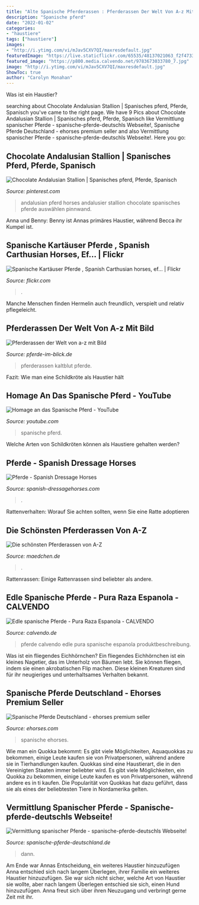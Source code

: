 ```yaml
---
title: "Alte Spanische Pferderassen : Pferderassen Der Welt Von A-z Mit Bild"
description: "Spanische pferd"
date: "2022-01-02"
categories:
- "haustiere"
tags: ["haustiere"]
images:
- "http://i.ytimg.com/vi/mJav5CXV7QI/maxresdefault.jpg"
featuredImage: "https://live.staticflickr.com/65535/48137021063_f2f4733654_b.jpg"
featured_image: "https://p800.media.calvendo.net/9783673033780_7.jpg"
image: "http://i.ytimg.com/vi/mJav5CXV7QI/maxresdefault.jpg"
ShowToc: true
author: "Carolyn Monahan"
---
```



Was ist ein Haustier?

	

		
searching about Chocolate Andalusian Stallion | Spanisches pferd, Pferde, Spanisch you've came to the right page. We have 9 Pics about Chocolate Andalusian Stallion | Spanisches pferd, Pferde, Spanisch like Vermittlung spanischer Pferde - spanische-pferde-deutschls Webseite!, Spanische Pferde Deutschland - ehorses premium seller and also Vermittlung spanischer Pferde - spanische-pferde-deutschls Webseite!. Here you go:
		
    
## Chocolate Andalusian Stallion | Spanisches Pferd, Pferde, Spanisch

<img loading=lazy src="https://i.pinimg.com/736x/bf/4f/6e/bf4f6e013a4edb8c3ce9ee9cd9b30a66--andalusian-horse-lusitano.jpg" onerror="this.onerror=null;this.src='https://tse3.mm.bing.net/th?id=OIP.5r7xcMGGLdT7PGR2EKoWQwHaLI&amp;pid=15.1';" alt="Chocolate Andalusian Stallion | Spanisches pferd, Pferde, Spanisch">

_Source: pinterest.com_

>andalusian pferd horses andalusier stallion chocolate spanisches pferde auswählen pinnwand. 

	

Anna und Benny: Benny ist Annas primäres Haustier, während Becca ihr Kumpel ist.

    
## Spanische Kartäuser Pferde , Spanish Carthusian Horses, Ef… | Flickr

<img loading=lazy src="https://live.staticflickr.com/65535/48137021063_f2f4733654_b.jpg" onerror="this.onerror=null;this.src='https://tse2.mm.bing.net/th?id=OIP.N06EFb7VZPFdzFi4abLGegHaFp&amp;pid=15.1';" alt="Spanische Kartäuser Pferde , Spanish Carthusian horses, ef… | Flickr">

_Source: flickr.com_

>. 

	

Manche Menschen finden Hermelin auch freundlich, verspielt und relativ pflegeleicht.

    
## Pferderassen Der Welt Von A-z Mit Bild

<img loading=lazy src="http://www.pferde-im-blick.de/Pferderassen/images/g_Wladimirer-Kaltblut.jpg" onerror="this.onerror=null;this.src='https://tse3.mm.bing.net/th?id=OIP.p5L1jT0YGcimbzu2CBZmuQHaFb&amp;pid=15.1';" alt="Pferderassen der Welt von a-z mit Bild">

_Source: pferde-im-blick.de_

>pferderassen kaltblut pferde. 

	

Fazit: Wie man eine Schildkröte als Haustier hält

    
## Homage An Das Spanische Pferd - YouTube

<img loading=lazy src="http://i.ytimg.com/vi/mJav5CXV7QI/maxresdefault.jpg" onerror="this.onerror=null;this.src='https://tse4.mm.bing.net/th?id=OIP.zAjDevtu7GRVlo3gE33ZjQHaEK&amp;pid=15.1';" alt="Homage an das Spanische Pferd - YouTube">

_Source: youtube.com_

>spanische pferd. 

	

Welche Arten von Schildkröten können als Haustiere gehalten werden?

    
## Pferde - Spanish Dressage Horses

<img loading=lazy src="https://spanish-dressagehorses.com/wp-content/uploads/2021/06/IMG_6219-5184x3456-1-2-1200x800.jpg" onerror="this.onerror=null;this.src='https://tse3.mm.bing.net/th?id=OIP.hUS_U0xgOnAainHMSsbAzgHaE8&amp;pid=15.1';" alt="Pferde - Spanish Dressage Horses">

_Source: spanish-dressagehorses.com_

>. 

	

Rattenverhalten: Worauf Sie achten sollten, wenn Sie eine Ratte adoptieren

    
## Die Schönsten Pferderassen Von A-Z

<img loading=lazy src="https://www.maedchen.de/sites/default/files/styles/image360w/public/images/2016/11/12/58811_24813622_cd456f6f77.jpg" onerror="this.onerror=null;this.src='https://tse4.mm.bing.net/th?id=OIP.YzqSb4l3eOylzYQqE5VoOwAAAA&amp;pid=15.1';" alt="Die schönsten Pferderassen von A-Z">

_Source: maedchen.de_

>. 

	

Rattenrassen: Einige Rattenrassen sind beliebter als andere.

    
## Edle Spanische Pferde - Pura Raza Espanola - CALVENDO

<img loading=lazy src="https://p800.media.calvendo.net/9783673033780_7.jpg" onerror="this.onerror=null;this.src='https://tse4.mm.bing.net/th?id=OIP.SVZxZoSD6WVihMHNF3CtxgHaFQ&amp;pid=15.1';" alt="Edle spanische Pferde - Pura Raza Espanola - CALVENDO">

_Source: calvendo.de_

>pferde calvendo edle pura spanische espanola produktbeschreibung. 

	

Was ist ein fliegendes Eichhörnchen?
Ein fliegendes Eichhörnchen ist ein kleines Nagetier, das im Unterholz von Bäumen lebt. Sie können fliegen, indem sie einen akrobatischen Flip machen. Diese kleinen Kreaturen sind für ihr neugieriges und unterhaltsames Verhalten bekannt.

    
## Spanische Pferde Deutschland - Ehorses Premium Seller

<img loading=lazy src="https://media.ehorses.de/profilepics/14608_2.jpg" onerror="this.onerror=null;this.src='https://tse2.mm.bing.net/th?id=OIP.AI8yFEA0znkoZV-duySxrgHaE6&amp;pid=15.1';" alt="Spanische Pferde Deutschland - ehorses premium seller">

_Source: ehorses.com_

>spanische ehorses. 

	

Wie man ein Quokka bekommt: Es gibt viele Möglichkeiten, Aquaquokkas zu bekommen, einige Leute kaufen sie von Privatpersonen, während andere sie in Tierhandlungen kaufen.
Quokkas sind eine Haustierart, die in den Vereinigten Staaten immer beliebter wird. Es gibt viele Möglichkeiten, ein Quokka zu bekommen, einige Leute kaufen es von Privatpersonen, während andere es in ti kaufen. Die Popularität von Quokkas hat dazu geführt, dass sie als eines der beliebtesten Tiere in Nordamerika gelten.

    
## Vermittlung Spanischer Pferde - Spanische-pferde-deutschls Webseite!

<img loading=lazy src="https://image.jimcdn.com/app/cms/image/transf/dimension=1572x10000:format=jpg/path/s59008f2d87405488/image/i146bc81a90311485/version/1566905775/image.jpg" onerror="this.onerror=null;this.src='https://tse1.mm.bing.net/th?id=OIP.VXcTW5SfxObzSzhRn0qtcAHaFj&amp;pid=15.1';" alt="Vermittlung spanischer Pferde - spanische-pferde-deutschls Webseite!">

_Source: spanische-pferde-deutschland.de_

>dann. 

	

Am Ende war Annas Entscheidung, ein weiteres Haustier hinzuzufügen
Anna entschied sich nach langem Überlegen, ihrer Familie ein weiteres Haustier hinzuzufügen. Sie war sich nicht sicher, welche Art von Haustier sie wollte, aber nach langem Überlegen entschied sie sich, einen Hund hinzuzufügen. Anna freut sich über ihren Neuzugang und verbringt gerne Zeit mit ihr.

